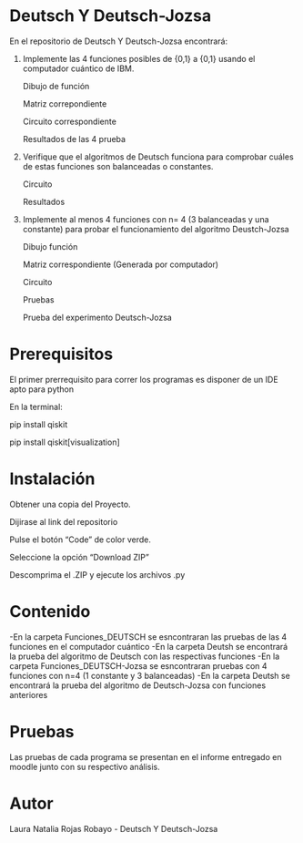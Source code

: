# Deutsch Y Deutsch-Jozsa

En el repositorio de Deutsch Y Deutsch-Jozsa encontrará:

1. Implemente las 4 funciones posibles de {0,1} a {0,1} usando el computador cuántico de IBM.

    Dibujo de función

    Matriz correpondiente

    Circuito correspondiente

    Resultados de las 4 prueba

2. Verifique que el algoritmos de Deutsch funciona para comprobar cuáles de estas funciones son balanceadas o constantes.

    Circuito

    Resultados

3. Implemente al menos 4 funciones con n= 4 (3 balanceadas y una constante) para probar el funcionamiento del algoritmo Deustch-Jozsa

    Dibujo función

    Matriz correspondiente (Generada por computador)

    Circuito

    Pruebas

    Prueba del experimento Deutsch-Jozsa
    

# Prerequisitos

El primer prerrequisito para correr los programas es disponer de un IDE apto para python

En la terminal:

pip install qiskit

pip install qiskit[visualization]

# Instalación

Obtener una copia del Proyecto.

Dijirase al link del repositorio

Pulse el botón “Code” de color verde.

Seleccione la opción “Download ZIP”

Descomprima el .ZIP y ejecute los archivos .py

# Contenido

-En la carpeta Funciones_DEUTSCH se esncontraran las pruebas de las 4 funciones en el computador cuántico
-En la carpeta Deutsh se encontrará la prueba del algoritmo de Deutsch con las respectivas funciones
-En la carpeta Funciones_DEUTSCH-Jozsa se esncontraran pruebas con 4 funciones con n=4 (1 constante y 3 balanceadas)
-En la carpeta Deutsh se encontrará la prueba del algoritmo de Deutsch-Jozsa con funciones anteriores

# Pruebas

Las pruebas de cada programa se presentan en el informe entregado en moodle junto con su respectivo análisis.

# Autor

Laura Natalia Rojas Robayo - Deutsch Y Deutsch-Jozsa
